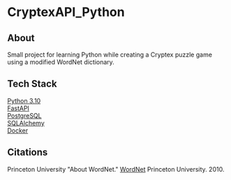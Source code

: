 # CryptexAPI_Python

## About
Small project for learning Python while creating a Cryptex puzzle game using a modified WordNet dictionary.

## Tech Stack
[Python 3.10](https://www.python.org/)<br/>
[FastAPI](https://fastapi.tiangolo.com/)<br/>
[PostgreSQL](https://www.postgresql.org/)<br/>
[SQLAlchemy](https://www.sqlalchemy.org/)<br/>
[Docker](https://www.docker.com/)<br/>

## Citations
Princeton University "About WordNet." [WordNet](https://wordnet.princeton.edu/) Princeton University. 2010. 
